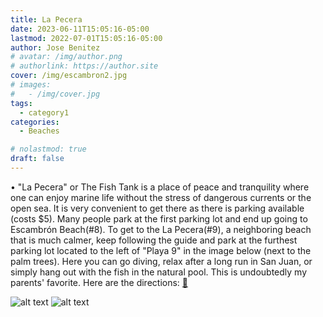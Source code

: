 ```yaml
---
title: La Pecera
date: 2023-06-11T15:05:16-05:00
lastmod: 2022-07-01T15:05:16-05:00
author: Jose Benitez
# avatar: /img/author.png
# authorlink: https://author.site
cover: /img/escambron2.jpg
# images:
#   - /img/cover.jpg
tags:
  - category1
categories:
  - Beaches

# nolastmod: true
draft: false
---
```


• "La Pecera" or The Fish Tank is a place of peace and tranquility where one can enjoy marine life without the stress of dangerous currents or the open sea. It is very convenient to get there as there is parking available (costs $5). Many people park at the first parking lot and end up going to Escambrón Beach(#8). To get to the La Pecera(#9), a neighboring beach that is much calmer, keep following the guide and park at the furthest parking lot located to the left of "Playa 9" in the image below (next to the palm trees). Here you can go diving, relax after a long run in San Juan, or simply hang out with the fish in the natural pool. This is undoubtedly my parents' favorite. Here are the directions: [🧭](https://www.google.com/maps/place/La+Pecera/@18.4654835,-66.0887081,17z/data=!3m1!4b1!4m6!3m5!1s0x8c036fba6ac85693:0x18529dca6b6b79db!8m2!3d18.4654784!4d-66.0861332!16s%2Fg%2F11p6g7z7vz?entry=ttu)

![alt text](/img/escambronarea.jpg)
![alt text](/img/escambron2.jpg)